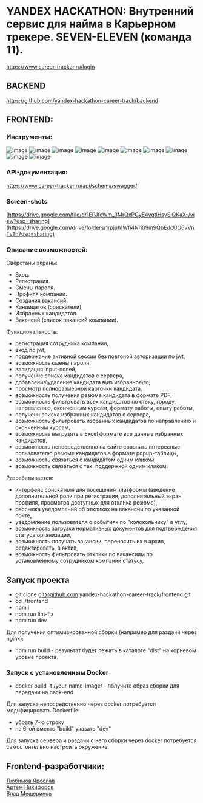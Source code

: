 # YANDEX HACKATHON: Внутренний сервис для найма в Карьерном трекере. SEVEN-ELEVEN (команда 11).

https://www.career-tracker.ru/login

## BACKEND

https://github.com/yandex-hackathon-career-track/backend

## FRONTEND:

### Инструменты:

![image](https://img.shields.io/badge/React-100000?style=for-the-badge&logo=react)
![image](https://img.shields.io/badge/React_Hook_Form-100000?style=for-the-badge&logo=reacthookform)
![image](https://img.shields.io/badge/Redux_Toolkit_Query-100000?style=for-the-badge&logo=redux)
![image](https://img.shields.io/badge/Type_Script-100000?style=for-the-badge&logo=typescript)
![image](https://img.shields.io/badge/Docker-100000?style=for-the-badge&logo=docker&logoColor=white)
![image](https://img.shields.io/badge/MaterialUI-100000?style=for-the-badge&logo=mui)
![image](https://img.shields.io/badge/GitHub-100000?style=for-the-badge&logo=github&logoColor=white)
![image](https://img.shields.io/badge/React_Router-100000?style=for-the-badge&logo=reactrouter)
![image](https://img.shields.io/badge/CSS_Modules-100000?style=for-the-badge&logo=cssmodules)
![image](https://img.shields.io/badge/Yup-100000?style=for-the-badge)

### API-документация:

https://www.career-tracker.ru/api/schema/swagger/

### Screen-shots

[https://drive.google.com/file/d/1EPJfcWm_3MrQxPGyE4yqtlHsySjQKaX-/view?usp=sharing](https://drive.google.com/drive/folders/1rpjuh1Wfi4Nri09m9QbEdcUO6vVnTvTn?usp=sharing)

### Описание возможностей:

Cвёрстаны экраны:

- Вход.
- Регистрация.
- Смены пароля.
- Профиля компании.
- Создания вакансий.
- Кандидатов (соискатели).
- Избранных кандидатов.
- Вакансий (список вакансий компании).

Функциональность:

- регистрация сотрудника компании,
- вход по jwt,
- поддержание активной сессии без повтоной авторизации по jwt,
- возможность смены пароля,
- валидация input-полей,
- получение списка кандидатов с сервера,
- добавление\удаление кандидата в\из избранное\го,
- просмотр полноразмерной карточки кандидата,
- возможность получения резюме кандидата в формате PDF,
- возможность фильтровать всех кандидатов по стеку, городу, направлению, оконченным курсам, формату работы, опыту работы,
- получени списка избранных кандидатов с сервера,
- возможность фильтровать избранных кандидатов по направлению и оконченным курсам,
- возможность выгрузить в Excel формате все данные избранных кандидатов,
- возможность непосредственно на сайте сравнить интересные пользователю резюме кандидатов в формате popup-таблицы,
- возможность связаться с кандидатом одним кликом,
- возможность связаться с тех. поддержкой одним кликом.

Разрабатывается:

- интерфейс соискателя для посещения платформы (введение дополнительной роли при регистрации, дополнительный экран профиля, просмотра доступных для отклика резюме),
- рассылка уведомлений об откликах на вакансии по указанной почте,
- уведомление пользователя о событиях по "колокольчику" в углу,
- возможность загрузки нормативных документов для подтверждения статуса организации,
- возможность получать вакансии, переносить их в архив, редактировать, в актив,
- возможность фильтровать отклики по вакансиям по установленному сотрудником компании статусу,

## Запуск проекта

- git clone git@github.com:yandex-hackathon-career-track/frontend.git
- cd ./frontend
- npm i
- npm run lint-fix
- npm run dev

Для получения оптимизированной сборки (например для раздачи через nginx):

- npm run build - результат будет лежать в каталоге "dist" на корневом уровне проекта.

### Запуск с установленным Docker

- docker build -t /your-name-image/ - получите образ сборки для передачи на back-end

Для запуска непосредственно через docker потребуется модифицировать Dockerfile:

- убрать 7-ю строку
- на 6-ой вместо "build" указать "dev"

Для запуска сервера и раздачи с него сборки через docker потребуется самостоятельно настроить окружение.

## Frontend-разработчики:

[Любимов Ярослав](https://github.com/Yanseses) <br>
[Артем Никифоров](https://github.com/Art-Frich) <br>
[Влад Мещеринов](https://github.com/beardy-raccoon)
